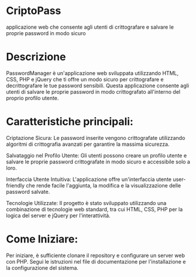 # CriptoPass
applicazione web che consente agli utenti di crittografare e salvare le proprie password in modo sicuro


# Descrizione

PasswordManager è un'applicazione web sviluppata utilizzando HTML, CSS, PHP e jQuery che ti offre un modo sicuro per crittografare e decrittografare le tue password sensibili. Questa applicazione consente agli utenti di salvare le proprie password in modo crittografato all'interno del proprio profilo utente.

# Caratteristiche principali:

Criptazione Sicura: Le password inserite vengono crittografate utilizzando algoritmi di crittografia avanzati per garantire la massima sicurezza.

Salvataggio nel Profilo Utente: Gli utenti possono creare un profilo utente e salvare le proprie password crittografate in modo sicuro e accessibile solo a loro.

Interfaccia Utente Intuitiva: L'applicazione offre un'interfaccia utente user-friendly che rende facile l'aggiunta, la modifica e la visualizzazione delle password salvate.

Tecnologie Utilizzate: Il progetto è stato sviluppato utilizzando una combinazione di tecnologie web standard, tra cui HTML, CSS, PHP per la logica del server e jQuery per l'interattività.

# Come Iniziare:

Per iniziare, è sufficiente clonare il repository e configurare un server web con PHP. Segui le istruzioni nel file di documentazione per l'installazione e la configurazione del sistema.
